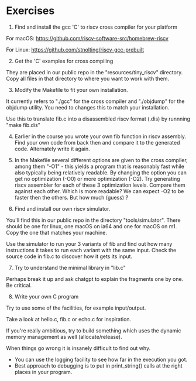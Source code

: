 # Exercises

1. Find and install the gcc 'C' to riscv cross compiler for your platform

For macOS: https://github.com/riscv-software-src/homebrew-riscv

For Linux: https://github.com/stnolting/riscv-gcc-prebuilt


2. Get the 'C' examples for cross compiling 

They are placed in our public repo in the "resources/tiny_riscv" directory.
Copy all files in that directory to where you want to work with them.

3. Modify the Makefile to fit your own installation.

It currently refers to "./gcc" for the cross compiler and
"./objdump" for the objdump utility. You need to changes this to
match your installation.

Use this to translate fib.c into a disassembled riscv format (.dis)
by runnning "make fib.dis"

4. Earlier in the course you wrote your own fib function in riscv
assembly. Find your own code from back then and compare it to the
generated code. Alternately write it again.

5. In the Makefile several different options are given to the cross compiler,
among them "-O1" - this yields a program that is reasonably fast while also
typically being relatively readable. By changing the option you can get
no optimization (-O0) or more optimization (-O2). Try generating riscv assembler
for each of these 3 optimization levels. Compare them against each other. Which is more readable? We can expect -O2 to be faster then the others. But how much
(guess) ?

6. Find and install our own riscv simulator.

You'll find this in our public repo in the directory "tools/simulator".
There should be one for linux, one macOS on ia64 and one for macOS on
m1. Copy the one that matches your machine.

Use the simulator to run your 3 variants of fib and find out how many
instructions it takes to run each variant with the same input.
Check the source code in fib.c to discover how it gets its input.

7. Try to understand the minimal library in "lib.c"

Perhaps break it up and ask chatgpt to explain the fragments one by one.
Be critical.

8. Write your own C program

Try to use some of the facilities, for example input/output.

Take a look at hello.c, fib.c or echo.c for inspiration.

If you're really ambitious, try to build something which uses the dynamic memory
management  as well (allocate/release).

When things go wrong it is insanely difficult to find out why.

 * You can use the logging facility to see how far in the execution you got.
 * Best approach to debugging is to put in print_string() calls at the right
   places in your program.
